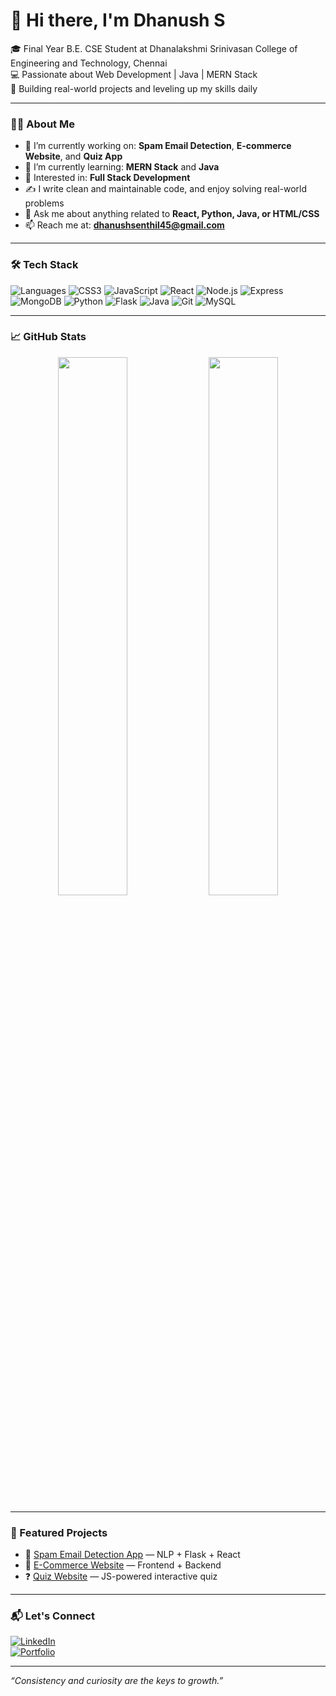 # 👋 Hi there, I'm Dhanush S

🎓 Final Year B.E. CSE Student at Dhanalakshmi Srinivasan College of Engineering and Technology, Chennai  
💻 Passionate about Web Development | Java | MERN Stack  
🚀 Building real-world projects and leveling up my skills daily

---

### 👨‍💻 About Me

- 🔭 I’m currently working on: **Spam Email Detection**, **E-commerce Website**, and **Quiz App**
- 🌱 I’m currently learning: **MERN Stack** and **Java**
- 🧠 Interested in: **Full Stack Development**
- ✍️ I write clean and maintainable code, and enjoy solving real-world problems
- 💬 Ask me about anything related to **React, Python, Java, or HTML/CSS**
- 📫 Reach me at: **dhanushsenthil45@gmail.com**

---

### 🛠️ Tech Stack

![Languages](https://img.shields.io/badge/-HTML5-E34F26?logo=html5&logoColor=white)
![CSS3](https://img.shields.io/badge/-CSS3-1572B6?logo=css3&logoColor=white)
![JavaScript](https://img.shields.io/badge/-JavaScript-F7DF1E?logo=javascript&logoColor=black)
![React](https://img.shields.io/badge/-React-61DAFB?logo=react&logoColor=black)
![Node.js](https://img.shields.io/badge/-Node.js-339933?logo=node.js&logoColor=white)
![Express](https://img.shields.io/badge/-Express-black?logo=express&logoColor=white)
![MongoDB](https://img.shields.io/badge/-MongoDB-47A248?logo=mongodb&logoColor=white)
![Python](https://img.shields.io/badge/-Python-3776AB?logo=python&logoColor=white)
![Flask](https://img.shields.io/badge/-Flask-black?logo=flask)
![Java](https://img.shields.io/badge/-Java-007396?logo=java&logoColor=white)
![Git](https://img.shields.io/badge/-Git-F05032?logo=git&logoColor=white)
![MySQL](https://img.shields.io/badge/-MySQL-4479A1?logo=mysql&logoColor=white)

---

### 📈 GitHub Stats

<p align="center">
  <img src="https://github-readme-stats.vercel.app/api?username=dhanushs2003&show_icons=true&theme=github_dark" width="47%"/>
  <img src="https://github-readme-streak-stats.herokuapp.com/?user=dhanushs2003&theme=github-dark-blue" width="47%"/>
</p>

---

### 📌 Featured Projects

- 🎯 [Spam Email Detection App](https://github.com/dhanushs2003/spam-email-detector) — NLP + Flask + React
- 🛒 [E-Commerce Website](https://github.com/dhanushs2003/ecommerce-website) — Frontend + Backend
- ❓ [Quiz Website](https://github.com/dhanushs2003/quiz-app) — JS-powered interactive quiz

---

### 📬 Let's Connect

[![LinkedIn](https://img.shields.io/badge/-LinkedIn-blue?logo=linkedin&logoColor=white&link=https://www.linkedin.com/in/yourprofile)](https://www.linkedin.com/in/yourprofile)  
[![Portfolio](https://img.shields.io/badge/-Portfolio-24292E?logo=githubpages&logoColor=white)](https://your-portfolio-link.com)

---

_“Consistency and curiosity are the keys to growth.”_
